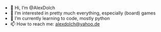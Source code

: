 - 👋 Hi, I’m @AlexDolch
- 👀 I’m interested in pretty much everything, especially (board) games
- 🌱 I’m currently learning to code, mostly python
- 📫 How to reach me: alexdolch@yahoo.de

<!---
AlexDolch/AlexDolch is a ✨ special ✨ repository because its `README.md` (this file) appears on your GitHub profile.
You can click the Preview link to take a look at your changes.
--->
